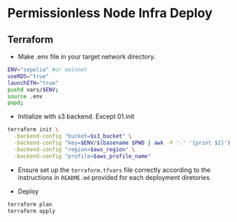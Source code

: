# Permissionless Node Infra Deploy

## Terraform
* Make .env file in your target network directory. 
```bash
ENV="sepolia" #or mainnet
useRDS="true"
launchETH="true"
pushd vars/$ENV;
source .env
popd;
```

* Initialize with s3 backend. Except 01.init
```bash
terraform init \
  -backend-config "bucket=$s3_bucket" \
  -backend-config "key=$ENV/$(basename $PWD | awk -F '.' '{print $2}').tfstate" \
  -backend-config "region=$aws_region" \
  -backend-config "profile=$aws_profile_name"
```

* Ensure set up the `terraform.tfvars` file correctly according to the instructions in `README.md` provided for each deployment diretories.

* Deploy
```bash
terraform plan
terraform apply
```
